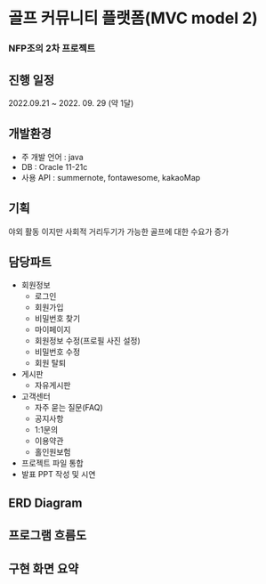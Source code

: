 # 골프 커뮤니티 플랫폼(MVC model 2)
### NFP조의 2차 프로젝트

## 진행 일정 
2022.09.21 ~ 2022. 09. 29 (약 1달)

## 개발환경 
- 주 개발 언어 : java
- DB : Oracle 11-21c
- 사용 API : summernote, fontawesome, kakaoMap

## 기획 
야외 활동 이지만 사회적 거리두기가 가능한 골프에 대한 수요가 증가 

## 담당파트 
- 회원정보 
  - 로그인
  - 회원가입
  - 비밀번호 찾기
  - 마이페이지
  - 회원정보 수정(프로필 사진 설정)
  - 비밀번호 수정
  - 회원 탈퇴 
- 게시판 
  - 자유게시판
- 고객센터 
  - 자주 묻는 질문(FAQ)
  - 공지사항
  - 1:1문의 
  - 이용약관 
  - 홀인원보험
- 프로젝트 파일 통합
- 발표 PPT 작성 및 시연 

## ERD Diagram


## 프로그램 흐름도


## 구현 화면 요약


